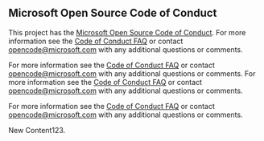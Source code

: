 ## Microsoft Open Source Code of Conduct

This project has  the [Microsoft Open Source Code of Conduct](https://opensource.microsoft.com/codeofconduct1/).
For more information see the [Code of Conduct FAQ](https://opensource.microsoft.com/codeofconduct/faq1/) or contact [opencode@microsoft.com](mailto:opencode@microsoft.com) with any additional questions or comments.

For more information see the [Code of Conduct FAQ](https://opensource.microsoft.com/codeofconduct/faq1/) or contact [opencode@microsoft.com](mailto:opencode@microsoft.com) with any additional questions or comments.
For more information see the [Code of Conduct FAQ](https://opensource.microsoft.com/codeofconduct/faq1/) or contact [opencode@microsoft.com](mailto:opencode@microsoft.com) with any additional questions or comments.


For more information see the [Code of Conduct FAQ](https://opensource.microsoft.com/codeofconduct/faq1/) or contact [opencode@microsoft.com](mailto:opencode@microsoft.com) with any additional questions or comments.

New Content123.

